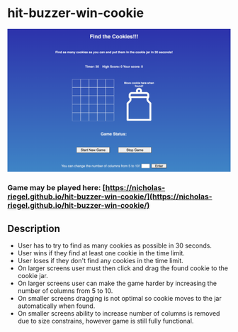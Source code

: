 # hit-buzzer-win-cookie

!['Screenshot of game'](assets/game-screenshot.png)

### Game may be played here: [https://nicholas-riegel.github.io/hit-buzzer-win-cookie/](https://nicholas-riegel.github.io/hit-buzzer-win-cookie/)

## Description

* User has to try to find as many cookies as possible in 30 seconds. 
* User wins if they find at least one cookie in the time limit.
* User loses if they don't find any cookies in the time limit.
* On larger screens user must then click and drag the found cookie to the cookie jar. 
* On larger screens user can make the game harder by increasing the number of columns from 5 to 10.
* On smaller screens dragging is not optimal so cookie moves to the jar automatically when found. 
* On smaller screens ability to increase number of columns is removed due to size constrains, however game is still fully functional. 
